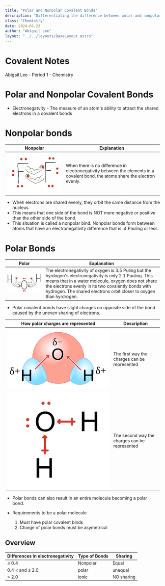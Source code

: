 ```yaml
---
title: "Polar and Nonpolar Covalent Bonds"
description: "Differentiating the difference between polar and nonpolar bonds."
class: "Chemistry"
date: 2024-05-23
author: "Abigail Lee"
layout: "../../layouts/BaseLayout.astro"
---
```


# Covalent Notes

Abigail Lee - Period 1 - Chemistry

# Polar and Nonpolar Covalent Bonds

- Electronegatvity - The measure of an atom's ability to attract the shared electrons in a covalent bonds

# Nonpolar bonds

| Nonpolar                                         | Explanation                                                                                                                    |
| ------------------------------------------------ | ------------------------------------------------------------------------------------------------------------------------------ |
| ![Nonpolar example](/public/images/nonpolar.png) | When there is no difference in electronegativity between the elements in a covalent bond, the atoms share the electron evenly. |

- Wheh electrons are shared evenly, they orbit the same distance from the nucleus.
- This means that one side of the bond is NOT more negative or positive than the other side of the bond.
- This situation is called a nonpolar bind. Nonpolar bonds form between atoms that have an electronegativity difference that is .4 Pauling or less.

# Polar Bonds

| Polar                                      | Explanation                                                                                                                                                                                                                                                                                    |
| ------------------------------------------ | ---------------------------------------------------------------------------------------------------------------------------------------------------------------------------------------------------------------------------------------------------------------------------------------------- |
| ![Polar example](/public/images/polar.png) | The electronegativity of oxygen is 3.5 Puling but the hyrdogen's electronegativity is only 2.1 Pauling. This means that in a water molecule, oxygen does not share the electrons evenly in its two covalently bonds with hydrogen. The shared electrons orbit closer to oxygen than hyrdrogen. |

- Polar covalent bonds have slight charges on opposite side of the bond caused by the uneven sharing of electrons.

| How polar charges are represented                 | Description                                   |
| ------------------------------------------------- | --------------------------------------------- |
| ![Delta Representation](/public/images/delta.png) | The first way the charges can be represented  |
| ![Arrow Representation](/public/images/arrow.png) | The second way the charges can be represented |

- Polar bonds can also result in an entire molecule becoming a polar bond.

- Requirements to be a polar molecule
  1. Must have polar covalent binds
  2. Charge of polar bonds must be asymetrical

## Overview

| Differences in electronegativity | Type of Bonds     | Sharing    |
| -------------------------------- | ----------------- | ---------- |
| ≤ 0.4                            | Nonpolar  | Equal      |
| 0.4 < and ≤ 2.0                  | polar     | unequal    |
| > 2.0                            | ionic             | NO sharing |
